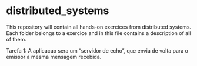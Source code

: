 # distributed_systems
This repository will contain all hands-on exercices from distributed systems. Each folder belongs to a exercice and in this file contains a description of all of them. 


Tarefa 1: A aplicacao sera um “servidor de echo”, que envia de volta para o emissor a mesma mensagem recebida.
